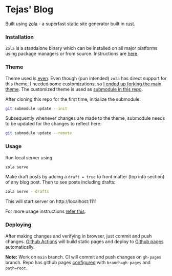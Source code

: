 # Tejas' Blog

Built using [zola](https://www.getzola.org/) - a superfast static site generator built in [rust](https://www.rust-lang.org/).

### Installation

`Zola` is a standalone binary which can be installed on all major platforms using package managers or from source.
Instructions are [here](https://www.getzola.org/documentation/getting-started/installation/).

### Theme

Theme used is [even](https://www.getzola.org/themes/even/).
Even though (pun intended) `zola` has direct support for this theme, I needed some customizations, so [I ended up forking the main theme](https://github.com/tejasbubane/even/). The customized theme is used as [submodule in this repo](./themes).

After cloning this repo for the first time, initialize the submodule:

```sh
git submodule update --init
```

Subsequently whenever changes are made to the theme, submodule needs to be updated for the changes to reflect here:

```sh
git submodule update --remote
```

### Usage

Run local server using:

```sh
zola serve
```

Make draft posts by adding a `draft = true` to front matter (top info section) of any blog post. Then to see posts including drafts:

```sh
zola serve --drafts
```

This will start server on http://localhost:1111

For more usage instructions [refer this](https://www.getzola.org/documentation/getting-started/cli-usage/).

### Deploying

After making changes and verifying in browser, just commit and push changes. [Github Actions](./.github/workflows/zola.yml) will build static pages and deploy to [Github pages](https://pages.github.com/) automatically.

**Note:** Work on `main` branch. CI will commit and push changes on `gh-pages` branch. Repo has github pages [configured](https://docs.github.com/en/github/working-with-github-pages/configuring-a-publishing-source-for-your-github-pages-site) with `branch=gh-pages` and `path=root`.
